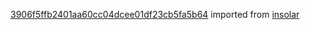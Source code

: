 [3906f5ffb2401aa60cc04dcee01df23cb5fa5b64](https://github.com/insolar/insolar/commit/3906f5ffb2401aa60cc04dcee01df23cb5fa5b64) imported from [insolar](https://github.com/insolar/insolar)
